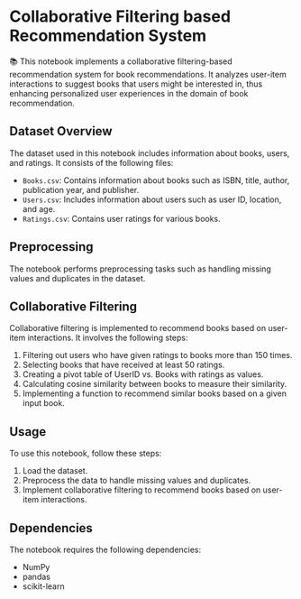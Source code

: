 # Collaborative Filtering based Recommendation System

📚 This notebook implements a collaborative filtering-based recommendation system for book recommendations. It analyzes user-item interactions to suggest books that users might be interested in, thus enhancing personalized user experiences in the domain of book recommendation.

## Dataset Overview

The dataset used in this notebook includes information about books, users, and ratings. It consists of the following files:

- `Books.csv`: Contains information about books such as ISBN, title, author, publication year, and publisher.
- `Users.csv`: Includes information about users such as user ID, location, and age.
- `Ratings.csv`: Contains user ratings for various books.

## Preprocessing

The notebook performs preprocessing tasks such as handling missing values and duplicates in the dataset.

## Collaborative Filtering

Collaborative filtering is implemented to recommend books based on user-item interactions. It involves the following steps:

1. Filtering out users who have given ratings to books more than 150 times.
2. Selecting books that have received at least 50 ratings.
3. Creating a pivot table of UserID vs. Books with ratings as values.
4. Calculating cosine similarity between books to measure their similarity.
5. Implementing a function to recommend similar books based on a given input book.

## Usage

To use this notebook, follow these steps:

1. Load the dataset.
2. Preprocess the data to handle missing values and duplicates.
3. Implement collaborative filtering to recommend books based on user-item interactions.

## Dependencies

The notebook requires the following dependencies:

- NumPy
- pandas
- scikit-learn

